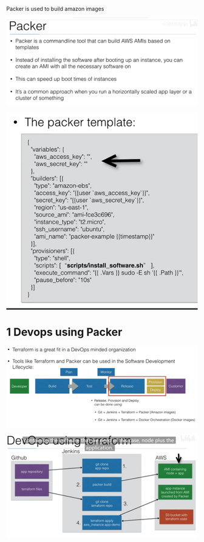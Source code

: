 
Packer is used to build amazon images

![](image/Pasted%20image%2020231121220359.png)


![](image/Pasted%20image%2020231121220415.png) 


# 1 Devops using Packer 

![](image/Pasted%20image%2020231121221812.png)



![](image/Pasted%20image%2020231121221945.png)


  






